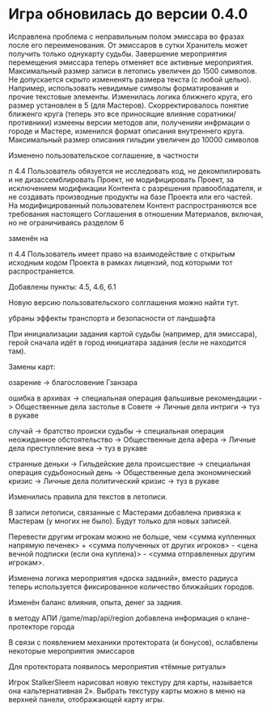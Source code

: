 # Игра обновилась до версии 0.4.0

Исправлена проблема с неправильным полом эмиссара во фразах после его переименования.
От эмиссаров в сутки Хранитель может получить только однукарту судьбы.
Завершение мероприятия перемещения эмиссара теперь отменяет все активные мероприятия.
Максимальный размер записи в летопись увеличен до 1500 символов. Не допускается скрыто измененять размера текста (с любой целью). Например, использовать невидимые символы форматирования и прочие текстовые элементы.
Изменилась логика ближнего круга, его размер установлен в 5 (для Мастеров).
Скорректировалось понятие ближенго круга (теперь это все приносящие влияние соратники/противники)
измеены версии методов апи, полученияи инфрмации о городе и Мастере, изменился формат описания внутреннего круга.
Максимальный размер описания гильдии увеличен до 10000 символов

Изменено пользовательское соглашение, в частности

п 4.4 Пользователь обязуется не исследовать код, не декомпилировать и не дизассемблировать Проект, не модифицировать Проект, за исключением модификации Контента с разрешения правообладателя, и не создавать производные продукты на базе Проекта или его частей. На модифицированный пользователем Контент распространяются все требования настоящего Соглашения в отношении Материалов, включая, но не ограничиваясь разделом 6

заменён на

п 4.4   Пользователь имеет право на взаимодействие с открытым исходным кодом Проекта в рамках лицензий, под которыми тот распространяется.

Добавлены пункты: 4.5, 4.6, 6.1

Новую версию пользовательского солглашения можно найти тут.

убраны эффекты транспорта и безопасности от ландшафта

При инициализации задания картой судьбы (например, для эмиссара), герой сначала идёт в город инициатара задания (если не находится там).

Замены карт:

озарение -> благословение Гзанзара

ошибка в архивах -> специальная операция
фальшивые рекомендации -> Общественные дела
застолье в Совете -> Личные дела
интриги -> туз в рукаве

случай -> братство
происки судьбы -> специальная операция
неожиданное обстоятельство -> Общественные дела
афера -> Личные дела
преступление века -> туз в рукаве

странные деньки -> Гильдейские дела
происшествие -> специальная операция
судьбоносный день -> Общественные дела
экономический кризис -> Личные дела
политический кризис -> туз в рукаве

Изменились правила для текстов в летописи.

В записи летописи, связанные с Мастерами добавлена привязка к Мастерам (у многих не было). Будут только для новых записей.

Перевести другим игрокам можно не больше, чем <сумма купленных напрямую печенек> + <сумма полученных от других игроков> - <цена вечной подписки (если она куплена)> - <сумма отправленных другим игрокам>.

Изменена логика мероприятия «доска заданий», вместо радиуса теперь используется фиксированное количество ближайших городов.

Изменён баланс влияния, опыта, денег за задния.

в методу АПИ /game/map/api/region добавлена информация о клане-протекторе города

В связи с появлением механики протектората (и бонусов), ослабвлены некоторые мероприятия эмиссаров

Для протектората появилось мероприятия «тёмные ритуалы»

Игрок StalkerSleem нарисовал новую текстуру для карты, называется она «альтернативная 2». Выбрать текстуру карты можно в меню на верхней панели, отображающей карту игры.